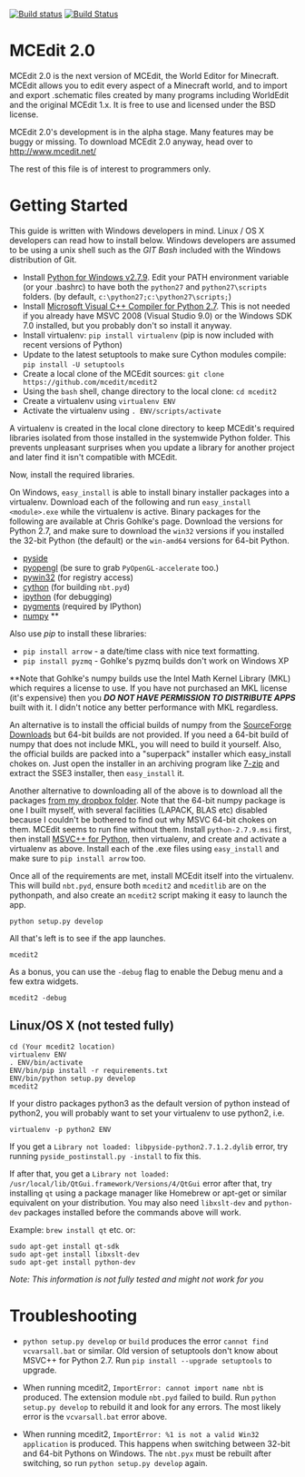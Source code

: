 [![Build status](https://ci.appveyor.com/api/projects/status/76956gfy2n7sl5me?svg=true)](https://ci.appveyor.com/project/codewarrior0/mcedit2)
[![Build Status](https://travis-ci.org/mcedit/mcedit2.svg?branch=master)](https://travis-ci.org/mcedit/mcedit2)

# MCEdit 2.0

MCEdit 2.0 is the next version of MCEdit, the World Editor for Minecraft. MCEdit allows you to edit every aspect of
a Minecraft world, and to import and export .schematic files created by many programs including WorldEdit and the
original MCEdit 1.x. It is free to use and licensed under the BSD license.

MCEdit 2.0's development is in the alpha stage. Many features may be buggy or missing. To download MCEdit 2.0 anyway, head over to
http://www.mcedit.net/

The rest of this file is of interest to programmers only.

# Getting Started

This guide is written with Windows developers in mind. Linux / OS X developers can read how to install below. 
Windows developers are assumed to be using a unix shell such as the _GIT Bash_ included with the Windows distribution 
of Git.

- Install [Python for Windows v2.7.9](http://www.python.org/downloads/). Edit your PATH environment variable (or your 
.bashrc) to have both the `python27` and `python27\scripts` folders. (by default, `c:\python27;c:\python27\scripts;`)
- Install [Microsoft Visual C++ Compiler for Python 2.7](http://www.microsoft.com/en-us/download/details.aspx?id=44266). 
This is not needed if you already have MSVC 2008 (Visual Studio 9.0) or the Windows SDK 7.0 
installed, but you probably don't so install it anyway.
- Install virtualenv: `pip install virtualenv` (pip is now included with recent versions of Python)
- Update to the latest setuptools to make sure Cython modules compile: `pip install -U setuptools`
- Create a local clone of the MCEdit sources: `git clone https://github.com/mcedit/mcedit2`
- Using the `bash` shell, change directory to the local clone: `cd mcedit2`
- Create a virtualenv using `virtualenv ENV`
- Activate the virtualenv using `. ENV/scripts/activate`

A virtualenv is created in the local clone directory to keep MCEdit's required libraries isolated from those
installed in the systemwide Python folder. This prevents unpleasant surprises when you update a library 
for another project and later find it isn't compatible with MCEdit.

Now, install the required libraries. 

On Windows, `easy_install` is able to install binary installer packages into a virtualenv. Download each of the following and run `easy_install <module>.exe` while the virtualenv is active. Binary packages for the following are available at Chris Gohlke's page. Download the versions for Python 2.7, and make sure to download the `win32` versions if you installed the 32-bit Python (the default) or the `win-amd64` versions for 64-bit Python.

- [pyside](http://www.lfd.uci.edu/~gohlke/pythonlibs#pyside) 
- [pyopengl](http://www.lfd.uci.edu/~gohlke/pythonlibs#pyopengl) (be sure to grab `PyOpenGL-accelerate` too.)
- [pywin32](http://www.lfd.uci.edu/~gohlke/pythonlibs#pywin32) (for registry access)
- [cython](http://www.lfd.uci.edu/~gohlke/pythonlibs#cython) (for building `nbt.pyd`)
- [ipython](http://www.lfd.uci.edu/~gohlke/pythonlibs#ipython) (for debugging)
- [pygments](http://www.lfd.uci.edu/~gohlke/pythonlibs#pygments) (required by IPython) 
- [numpy](http://www.lfd.uci.edu/~gohlke/pythonlibs#numpy) **

Also use _pip_ to install these libraries:

- `pip install arrow` - a date/time class with nice text formatting.
- `pip install pyzmq` - Gohlke's pyzmq builds don't work on Windows XP

**Note that Gohlke's numpy builds use the Intel Math Kernel Library (MKL) which requires a license to use. If you 
have not purchased an MKL license (it's expensive) then you ***DO NOT HAVE PERMISSION TO DISTRIBUTE APPS*** built 
with it. I didn't notice any better performance with MKL regardless.

An alternative is to install the official builds of numpy from the [SourceForge Downloads](http://sourceforge.net/projects/numpy/files/NumPy/)
but 64-bit builds are not provided. If you need a 64-bit build of numpy that does not include MKL, you will need to 
build it yourself. Also, the official builds are packed into a "superpack" installer which easy_install chokes on. 
Just open the installer in an archiving program like [7-zip](http://www.7-zip.org/) and extract the SSE3 installer, 
then `easy_install` it.

Another alternative to downloading all of the above is to download all the packages 
[from my dropbox folder](https://www.dropbox.com/sh/fw8u5f050r1m6lp/AABAYXOEAzmV_nfH0Qj9hUOwa?dl=0). Note that the 
64-bit numpy package is one I built myself, with several facilities (LAPACK, BLAS etc) disabled because I couldn't 
be bothered to find out why MSVC 64-bit chokes on them. MCEdit seems to run fine without them. Install 
`python-2.7.9.msi` first, then install [MSVC++ for Python](http://www.microsoft.com/en-us/download/details.aspx?id=44266), 
then virtualenv, and create and activate a virtualenv as above. Install each of the .exe files using `easy_install` 
and make sure to `pip install arrow` too.

Once all of the requirements are met, install MCEdit itself into the virtualenv. This will build `nbt.pyd`, ensure 
both `mcedit2` and `mceditlib` are on the pythonpath, and also create an `mcedit2` script making it easy to launch 
the app. 

`python setup.py develop`

All that's left is to see if the app launches.

`mcedit2`

As a bonus, you can use the `-debug` flag to enable the Debug menu and a few extra widgets.

`mcedit2 -debug`

## Linux/OS X (not tested fully)

    cd (Your mcedit2 location)
    virtualenv ENV
    . ENV/bin/activate
    ENV/bin/pip install -r requirements.txt
    ENV/bin/python setup.py develop
    mcedit2

If your distro packages python3 as the default version of python instead of python2, you will probably want to set your virtualenv to use python2, i.e.

    virtualenv -p python2 ENV

If you get a `Library not loaded: libpyside-python2.7.1.2.dylib` error, try running `pyside_postinstall.py -install` to fix this. 

If after that, you get a `Library not loaded: /usr/local/lib/QtGui.framework/Versions/4/QtGui` error after that, try installing `qt` using a package manager like Homebrew or apt-get or similar equivalent on your distribution.   You may also need `libxslt-dev` and `python-dev` packages installed before the commands above will work.

Example: `brew install qt` etc. or:

    sudo apt-get install qt-sdk
    sudo apt-get install libxslt-dev
    sudo apt-get install python-dev

_Note: This information is not fully tested and might not work for you_

# Troubleshooting

- `python setup.py develop` or `build` produces the error `cannot find vcvarsall.bat` or similar.
Old version of setuptools don't know about MSVC++ for Python 2.7. Run `pip install --upgrade setuptools` to upgrade.

- When running mcedit2, `ImportError: cannot import name nbt` is produced.
The extension module `nbt.pyd` failed to build. Run `python setup.py develop` to rebuild it and look for any errors.
 The most likely error is the `vcvarsall.bat` error above.
 
- When running mcedit2, `ImportError: %1 is not a valid Win32 application` is produced.
This happens when switching between 32-bit and 64-bit Pythons on Windows. The `nbt.pyx` must be rebuilt after 
switching, so run `python setup.py develop` again.
